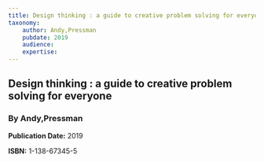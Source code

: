 ```yaml
---
title: Design thinking : a guide to creative problem solving for everyone
taxonomy:
	author: Andy,Pressman
	pubdate: 2019
	audience: 
	expertise: 
---
```

## Design thinking : a guide to creative problem solving for everyone
### By Andy,Pressman

**Publication Date:** 2019

**ISBN:** 1-138-67345-5